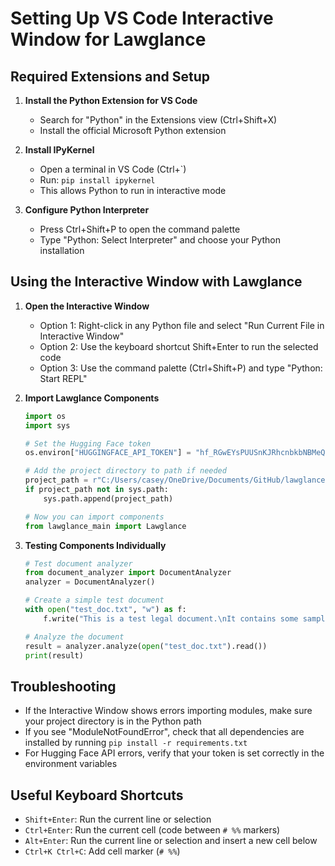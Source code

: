 # Setting Up VS Code Interactive Window for Lawglance

## Required Extensions and Setup

1. **Install the Python Extension for VS Code**
   - Search for "Python" in the Extensions view (Ctrl+Shift+X)
   - Install the official Microsoft Python extension

2. **Install IPyKernel**
   - Open a terminal in VS Code (Ctrl+`)
   - Run: `pip install ipykernel`
   - This allows Python to run in interactive mode

3. **Configure Python Interpreter**
   - Press Ctrl+Shift+P to open the command palette
   - Type "Python: Select Interpreter" and choose your Python installation

## Using the Interactive Window with Lawglance

1. **Open the Interactive Window**
   - Option 1: Right-click in any Python file and select "Run Current File in Interactive Window"
   - Option 2: Use the keyboard shortcut Shift+Enter to run the selected code
   - Option 3: Use the command palette (Ctrl+Shift+P) and type "Python: Start REPL"

2. **Import Lawglance Components**
   ```python
   import os
   import sys
   
   # Set the Hugging Face token
   os.environ["HUGGINGFACE_API_TOKEN"] = "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"
   
   # Add the project directory to path if needed
   project_path = r"C:/Users/casey/OneDrive/Documents/GitHub/lawglance"
   if project_path not in sys.path:
       sys.path.append(project_path)
   
   # Now you can import components
   from lawglance_main import Lawglance
   ```

3. **Testing Components Individually**
   ```python
   # Test document analyzer
   from document_analyzer import DocumentAnalyzer
   analyzer = DocumentAnalyzer()
   
   # Create a simple test document
   with open("test_doc.txt", "w") as f:
       f.write("This is a test legal document.\nIt contains some sample text for analysis.")
   
   # Analyze the document
   result = analyzer.analyze(open("test_doc.txt").read())
   print(result)
   ```

## Troubleshooting

- If the Interactive Window shows errors importing modules, make sure your project directory is in the Python path
- If you see "ModuleNotFoundError", check that all dependencies are installed by running `pip install -r requirements.txt`
- For Hugging Face API errors, verify that your token is set correctly in the environment variables

## Useful Keyboard Shortcuts

- `Shift+Enter`: Run the current line or selection
- `Ctrl+Enter`: Run the current cell (code between `# %%` markers)
- `Alt+Enter`: Run the current line or selection and insert a new cell below
- `Ctrl+K Ctrl+C`: Add cell marker (`# %%`)
